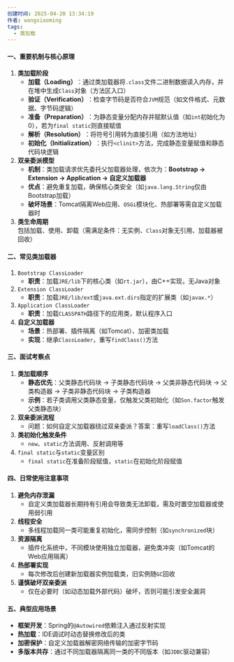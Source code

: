 ```yaml
---
创建时间: 2025-04-20 13:34:19
作者: wangxiaoming
tags:
  - 类加载
---
```

#### 一、重要机制与核心原理
1. ​**类加载阶段**​
    - ​**加载（Loading）​**​：通过类加载器将`.class`文件二进制数据读入内存，并在堆中生成`Class`对象（方法区入口）
    - ​**验证（Verification）​**​：检查字节码是否符合`JVM`规范（如文件格式、元数据、字节码逻辑）
    - ​**准备（Preparation）​**​：为静态变量分配内存并赋默认值（如`int`初始化为0），若为`final static`则直接赋值
    - ​**解析（Resolution）​**​：将符号引用转为直接引用（如方法地址）
    - ​**初始化（Initialization）​**​：执行`<clinit>`方法，完成静态变量赋值和静态代码块逻辑
2. ​**双亲委派模型**​
    - ​**机制**​：类加载请求优先委托父加载器处理，依次为：​**Bootstrap → Extension → Application → 自定义加载器**​
    - ​**优点**​：避免重复加载，确保核心类安全（如`java.lang.String`仅由Bootstrap加载）
    - ​**破坏场景**​：Tomcat隔离Web应用、`OSGi`模块化、热部署等需自定义加载器时
3. ​**类生命周期**​  
    包括加载、使用、卸载（需满足条件：无实例、`Class`对象无引用、加载器被回收）
#### 二、常见类加载器
1. ​`Bootstrap ClassLoader​`
    - ​**职责**​：加载`JRE/lib`下的核心类（如`rt.jar`），由C++实现，无Java对象
2. ​`Extension ClassLoader`​
    - ​**职责**​：加载`JRE/lib/ext`或`java.ext.dirs`指定的扩展类（如`javax.*`）
3. ​`Application ClassLoader`​
    - ​**职责**​：加载`CLASSPATH`路径下的应用类，默认程序入口
4. ​**自定义加载器**​
    - ​**场景**​：热部署、插件隔离（如Tomcat）、加密类加载
    - ​**实现**​：继承`ClassLoader`，重写`findClass()`方法
#### 三、面试考察点
1. ​**类加载顺序**​
    - ​**静态优先**​：父类静态代码块 → 子类静态代码块 → 父类非静态代码块 → 父类构造器 → 子类非静态代码块 → 子类构造器
    - ​**示例**​：若子类调用父类静态变量，仅触发父类初始化（如`Son.factor`触发父类静态块）
2. ​**双亲委派流程**​
    - 问题：如何自定义加载器绕过双亲委派？答案：重写`loadClass()`方法
3. ​**类初始化触发条件**​
    - `new`、`static`方法调用、反射调用等
4. ​`final static`与`static`变量区别​
    - `final static`在准备阶段赋值，`static`在初始化阶段赋值
#### 四、日常使用注意事项
1. ​**避免内存泄漏**​
    - 自定义类加载器长期持有引用会导致类无法卸载，需及时置空加载器或使用弱引用
2. ​**线程安全**​
    - 多线程加载同一类可能重复初始化，需同步控制（如`synchronized`块）
3. ​**资源隔离**​
    - 插件化系统中，不同模块使用独立加载器，避免类冲突（如Tomcat的Web应用隔离）
4. ​**热部署实现**​
    - 每次修改后创建新加载器实例加载类，旧实例随`GC`回收
5. ​**谨慎破坏双亲委派**​
    - 仅在必要时（如动态加载外部代码）破坏，否则可能引发安全漏洞
#### 五、典型应用场景
- ​**框架开发**​：Spring的`@Autowired`依赖注入通过反射实现
- ​**热加载**​：IDE调试时动态替换修改后的类
- ​**加密保护**​：自定义加载器解密网络传输的加密字节码
- ​**多版本共存**​：通过不同加载器隔离同一类的不同版本（如`JDBC`驱动兼容）
